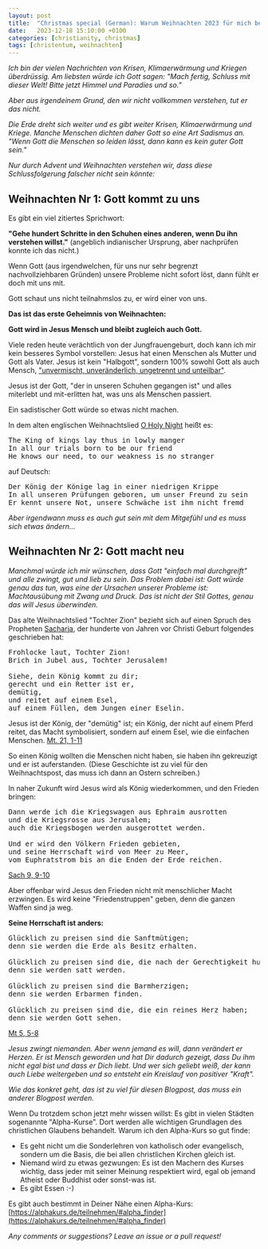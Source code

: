 ```yaml
---
layout: post
title:  "Christmas special (German): Warum Weihnachten 2023 für mich besonders ist."
date:   2023-12-18 15:10:00 +0100
categories: [christianity, christmas]
tags: [christentum, weihnachten]
---
```

*Ich bin der vielen Nachrichten von Krisen, Klimaerwärmung und Kriegen überdrüssig.
Am liebsten würde ich Gott sagen: "Mach fertig, Schluss mit dieser Welt! Bitte jetzt Himmel und Paradies und so."*

*Aber aus irgendeinem Grund, den wir nicht vollkommen verstehen, tut er das nicht.*

*Die Erde dreht sich weiter und es gibt weiter Krisen, Klimaerwärmung und Kriege.
Manche Menschen dichten daher Gott so eine Art Sadismus an. 
"Wenn Gott die Menschen so leiden lässt, dann kann es kein guter Gott sein."*

*Nur durch Advent und Weihnachten verstehen wir, dass diese Schlussfolgerung falscher nicht sein könnte:*

## Weihnachten Nr 1: Gott kommt zu uns
Es gibt ein viel zitiertes Sprichwort:

**"Gehe hundert Schritte in den Schuhen eines anderen, wenn Du ihn verstehen willst."**
(angeblich indianischer Ursprung, aber nachprüfen konnte ich das nicht.)

Wenn Gott (aus irgendwelchen, für uns nur sehr begrenzt nachvollziehbaren Gründen) unsere Probleme nicht sofort löst, dann fühlt er doch mit uns mit.

Gott schaut uns nicht teilnahmslos zu, er wird einer von uns. 

**Das ist das erste Geheimnis von Weihnachten:**

**Gott wird in Jesus Mensch und bleibt zugleich auch Gott.**

Viele reden heute verächtlich von der Jungfrauengeburt, doch kann ich mir kein besseres Symbol vorstellen: Jesus hat einen Menschen als Mutter und Gott als Vater.
Jesus ist kein "Halbgott", sondern 100% sowohl Gott als auch Mensch, ["unvermischt, unveränderlich, ungetrennt und unteilbar"](https://de.wikipedia.org/wiki/Konzil_von_Chalcedon).

Jesus ist der Gott, "der in unseren Schuhen gegangen ist" und alles miterlebt und mit-erlitten hat, was uns als Menschen passiert.

Ein sadistischer Gott würde so etwas nicht machen.

In dem alten englischen Weihnachtslied [O Holy Night](https://youtu.be/xTJYf5rgZf8?si=SaG64xWJ9eiTG_Lz) heißt es:
<pre>
The King of kings lay thus in lowly manger
In all our trials born to be our friend
He knows our need, to our weakness is no stranger
</pre>
auf Deutsch:
<pre>
Der König der Könige lag in einer niedrigen Krippe
In all unseren Prüfungen geboren, um unser Freund zu sein
Er kennt unsere Not, unsere Schwäche ist ihm nicht fremd
</pre>

*Aber irgendwann muss es auch gut sein mit dem Mitgefühl und es muss sich etwas ändern...*

## Weihnachten Nr 2: Gott macht neu

*Manchmal würde ich mir wünschen, dass Gott "einfach mal durchgreift" und alle zwingt, gut und lieb zu sein.
Das Problem dabei ist: Gott würde genau das tun, was eine der Ursachen unserer Probleme ist: Machtausübung mit Zwang und Druck.
Das ist nicht der Stil Gottes, genau das will Jesus überwinden.*

Das alte Weihnachtslied "Tochter Zion" bezieht sich auf einen Spruch des Propheten [Sacharja](https://www.bibleserver.com/MENG.LUT/Sacharja9%2C9), der hunderte von Jahren vor Christi Geburt folgendes geschrieben hat:

<pre>
Frohlocke laut, Tochter Zion! 
Brich in Jubel aus, Tochter Jerusalem! 

Siehe, dein König kommt zu dir; 
gerecht und ein Retter ist er, 
demütig, 
und reitet auf einem Esel, 
auf einem Füllen, dem Jungen einer Eselin.
</pre>
Jesus ist der König, der "demütig" ist; ein König, der nicht auf einem Pferd reitet, das Macht symbolisiert, sondern auf einem Esel, wie die einfachen Menschen. [Mt. 21, 1-11](https://www.bibleserver.com/NG%C3%9C/Matth%C3%A4us21%2C1-11)

So einen König wollten die Menschen nicht haben, sie haben ihn gekreuzigt und er ist auferstanden. (Diese Geschichte ist zu viel für den Weihnachtspost, das muss ich dann an Ostern schreiben.)

In naher Zukunft wird Jesus wird als König wiederkommen, und den Frieden bringen:
<pre>
Dann werde ich die Kriegswagen aus Ephraim ausrotten
und die Kriegsrosse aus Jerusalem; 
auch die Kriegsbogen werden ausgerottet werden. 

Und er wird den Völkern Frieden gebieten, 
und seine Herrschaft wird von Meer zu Meer, 
vom Euphratstrom bis an die Enden der Erde reichen.
</pre>
[Sach 9, 9-10](https://www.bibleserver.com/MENG.LUT/Sacharja9%2C9)

Aber offenbar wird Jesus den Frieden nicht mit menschlicher Macht erzwingen. Es wird keine "Friedenstruppen" geben, denn die ganzen Waffen sind ja weg.

**Seine Herrschaft ist anders:**

<pre>Glücklich zu preisen sind die Sanftmütigen; 
denn sie werden die Erde als Besitz erhalten. 

Glücklich zu preisen sind die, die nach der Gerechtigkeit hungern und dürsten; 
denn sie werden satt werden. 

Glücklich zu preisen sind die Barmherzigen; 
denn sie werden Erbarmen finden. 

Glücklich zu preisen sind die, die ein reines Herz haben; 
denn sie werden Gott sehen.</pre>
[Mt 5, 5-8](https://www.bibleserver.com/NG%C3%9C/Matth%C3%A4us5%2C5-9)

*Jesus zwingt niemanden. Aber wenn jemand es will, dann verändert er Herzen. Er ist Mensch geworden und hat Dir dadurch gezeigt, dass Du ihm nicht egal bist und dass er Dich liebt. Und wer sich geliebt weiß, der kann auch Liebe weitergeben und so entsteht ein Kreislauf von positiver "Kraft".*

*Wie das konkret geht, das ist zu viel für diesen Blogpost, das muss ein anderer Blogpost werden.*

Wenn Du trotzdem schon jetzt mehr wissen willst: Es gibt in vielen Städten sogenannte "Alpha-Kurse". Dort werden alle wichtigen Grundlagen des christlichen Glaubens behandelt.
Warum ich den Alpha-Kurs so gut finde:
* Es geht nicht um die Sonderlehren von katholisch oder evangelisch, sondern um die Basis, die bei allen christlichen Kirchen gleich ist.
* Niemand wird zu etwas gezwungen: Es ist den Machern des Kurses wichtig, dass jeder mit seiner Meinung respektiert wird, egal ob jemand Atheist oder Buddhist oder sonst-was ist.
* Es gibt Essen :-)

Es gibt auch bestimmt in Deiner Nähe einen Alpha-Kurs:
[https://alphakurs.de/teilnehmen/#alpha_finder](https://alphakurs.de/teilnehmen/#alpha_finder)

*Any comments or suggestions? Leave an issue or a pull request!*